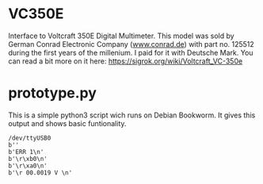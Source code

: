 # VC350E
Interface to Voltcraft 350E Digital Multimeter. This model was sold by German Conrad Electronic Company (www.conrad.de) with part no. 125512 during the first years of the millenium. I paid for it with Deutsche Mark. You can read a bit more on it here: https://sigrok.org/wiki/Voltcraft_VC-350e

# prototype.py
This is a simple python3 script wich runs on Debian Bookworm. It gives this output and shows basic funtionality.

```
/dev/ttyUSB0
b''
b'ERR 1\n'
b'\r\xb0\n'
b'\r\xa0\n'
b'\r 00.0019 V \n'
```
